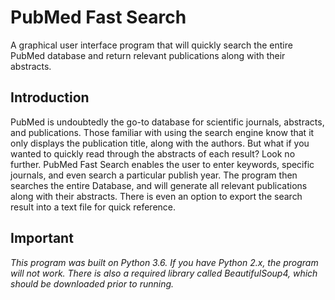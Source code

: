 # PubMed Fast Search
A graphical user interface program that will quickly search the entire PubMed database and return relevant publications along with their abstracts.

## Introduction
PubMed is undoubtedly the go-to database for scientific journals, abstracts, and publications. Those familiar with using the search engine know that it only displays the publication title, along with the authors. But what if you wanted to quickly read through the abstracts of each result? Look no further. PubMed Fast Search enables the user to enter keywords, specific journals, and even search a particular publish year. The program then searches the entire Database, and will generate all relevant publications along with their abstracts. There is even an option to export the search result into a text file for quick reference.

## Important

*This program was built on Python 3.6. If you have Python 2.x, the program will not work. There is also a required library called BeautifulSoup4, which should be downloaded prior to running.*
